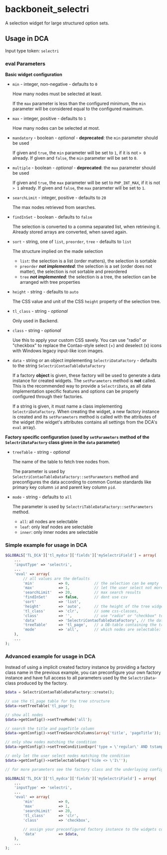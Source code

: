 # backboneit_selectri

A selection widget for large structured option sets.

## Usage in DCA

Input type token: `selectri`

### eval Parameters

**Basic widget configuration**

*	`min` - integer, non-negative - defaults to `0`

	How many nodes must be selected at least.

	If the `max` parameter is less than the configured minimum, the `min`
parameter will be considered equal to the configured maximum.


*	`max` - integer, positive - defaults to `1`

	How many nodes can be selected at most.


*	`mandatory` - boolean - *optional* - **deprecated**: the `min` parameter
should be used

	If given and `true`, the `min` parameter will be set to `1`, if it is not
`> 0` already.
	If given and `false`, the `min` parameter will be set to `0`.


*	`multiple` - boolean - *optional* - **deprecated**: the `max` parameter
should be used
	
	If given and `true`, the `max` parameter will be set to `PHP_INT_MAX`, if it
is not `> 1` already.
	If given and `false`, the `max` parameter will be set to `1`.


*	`searchLimit` - integer, positive - defaults to `20`

	The max nodes retrieved from searches.


*	`findInSet` - boolean - defaults to `false`

	The selection is converted to a comma separated list, when retrieving it.
	Already stored arrays are converted, when saved again.


*	`sort` - string, one of `list`, `preorder`, `tree` - defaults to `list`

	The structure implied on the made selection
	
	- `list`: the selection is a list (order matters), the selection is
sortable
	- `preorder` ***not implemented***: the selection is a set (order does not
matter), the selection is not sortable and preordered
	- `tree` ***not implemented***: the selection is a tree, the selection can
be arranged with tree properties


*	`height` - string - defaults to `auto`

	The CSS value and unit of the CSS `height` property of the selection tree.


*	`tl_class` - string - *optional*

	Only used in Backend.


*	`class` - string - *optional*

	Use this to apply your custom CSS savely. You can use "radio" or "checkbox"
to replace the Contao-style select (+) and deselect (x) icons with Windows
legacy input-like icon images.


*	`data` - string or an object implementing `SelectriDataFactory` - defaults
to the string `SelectriContaoTableDataFactory`

	If a factory **object** is given, these factory will be used to generate
a data instance for created widgets. The `setParameters` method is **not**
called. This is the recommended way to provide a `SelectriData`, as all data
implementation specific features and options can be properly configured through
their factories.
	
	If a string is given, it must name a class implementing
`SelectriDataFactory`. When creating the widget, a new factory instance is
created and its `setParameters` method is called with the attributes of the
widget (the widget's attributes contains all settings from the DCA's `eval`
array).


**Factory specific configuration (used by `setParameters` method of the
`SelectriDataFactory` class given in the `data` parameter)**

*	`treeTable` - string - *optional*
	
	The name of the table to fetch tree nodes from.
	
	The parameter is used by `SelectriContaoTableDataFactory::setParameters`
method and preconfigures the data according to common Contao standards like
primary key column `id` and parent key column `pid`.

*	`mode` - string - defaults to `all`

	The parameter is used by `SelectriTableDataFactory::setParameters`
method.

	- `all`: all nodes are selectable
	- `leaf`: only leaf nodes are selectable
	- `inner`: only inner nodes are selectable


### Simple example for usage in DCA

```php
$GLOBALS['TL_DCA']['tl_mydca']['fields']['mySelectriField'] = array(
	...
	'inputType' => 'selectri',
	...
	'eval' => array(
    	// all values are the defaults
		'min'			=> 0,			// the selection can be empty
		'max'			=> 1,			// let the user select not more than 1 item
		'searchLimit'	=> 20,			// max search results
		'findInSet'		=> false,		// dont use csv
		'sort'			=> 'list',
		'height'		=> 'auto',		// the height of the tree widget
		'tl_class'		=> 'clr',		// some css-classes,
		'class'			=> '',			// use "radio" or "checkbox" to replace the icons
		'data'			=> 'SelectriContaoTableDataFactory', // the data factory class to use
		'treeTable'		=> 'tl_page',	// a DB-table containing the tree structure (Contao-like adjacency list)
		'mode'			=> 'all',		// which nodes are selectable: "all", "leaf", "inner"
	),
	...
);
```

### Advanced example for usage in DCA

Instead of using a implicit created factory instance by providing a factory
class name in the previous example, you can preconfigure your own factory
instance and have full access to all parameters used by the `SelectriData`-class
produced by the factory.

```php
$data = SelectriContaoTableDataFactory::create();

// use the tl_page table for the tree structure
$data->setTreeTable('tl_page');

// show all nodes
$data->getConfig()->setTreeMode('all');

// search the title and pageTitle column
$data->getConfig()->setTreeSearchColumns(array('title', 'pageTitle'));

// only show nodes matching the condition
$data->getConfig()->setTreeConditionExpr('type = \'regular\' AND tstamp > 0');

// only let the user select nodes matching the condition
$data->getConfig()->setSelectableExpr('hide <> \'1\'');

// for more parameters see the factory class and the underlaying config class

$GLOBALS['TL_DCA']['tl_mydca']['fields']['mySelectriField'] = array(
	...
	'inputType' => 'selectri',
	...
	'eval' => array(
		'min'			=> 0,
		'max'			=> 1,
		'searchLimit'	=> 20,
		'tl_class'		=> 'clr',
		'class'			=> 'checkbox',
		
		// assign your preconfigured factory instance to the widgets configuration
		'data'			=> $data,
	),
	...
);
```

